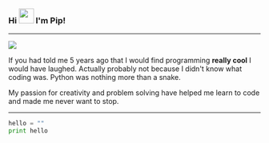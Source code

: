 ### Hi <img src="https://raw.githubusercontent.com/MartinHeinz/MartinHeinz/master/wave.gif" height="30"/> I'm Pip! 
---

<a href="https://www.linkedin.com/in/pip-austin-222615173/"><img src = "https://img.shields.io/badge/LinkedIn-0077B5?style=for-the-badge&logo=linkedin&logoColor=white"/></a>

If you had told me 5 years ago that I would find programming **really cool** I would have laughed. Actually probably not because I didn't know what coding was. Python was nothing more than a snake.

My passion for creativity and problem solving have helped me learn to code and made me never want to stop.

---



```python
hello = ""
print hello
```


<!--
**pippayyy/pippayyy** is a ✨ _special_ ✨ repository because its `README.md` (this file) appears on your GitHub profile.

Here are some ideas to get you started:

- 🔭 I’m currently working on ...
- 🌱 I’m currently learning ...
- 👯 I’m looking to collaborate on ...
- 🤔 I’m looking for help with ...
- 💬 Ask me about ...
- 📫 How to reach me: ...
- 😄 Pronouns: ...
- ⚡ Fun fact: ...
-->
